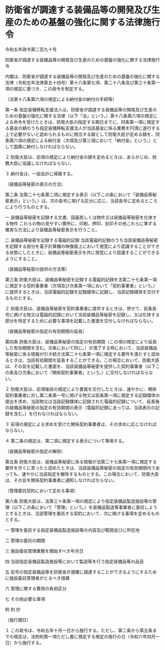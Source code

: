 # 防衛省が調達する装備品等の開発及び生産のための基盤の強化に関する法律施行令

令和五年政令第二百九十号

防衛省が調達する装備品等の開発及び生産のための基盤の強化に関する法律施行令

内閣は、防衛省が調達する装備品等の開発及び生産のための基盤の強化に関する法律（令和五年法律第五十四号）第十八条第七項、第二十八条及び第三十条第一項の規定に基づき、この政令を制定する。

（法第十八条第六項の規定による納付金の納付の手続等）

第一条 指定装備移転支援法人は、防衛省が調達する装備品等の開発及び生産のための基盤の強化に関する法律（以下「法」という。）第十八条第六項の規定による命令を受けたときは、防衛大臣の指定する期日までに、同条第一項に規定する基金の額のうち指定装備移転支援法人が当該基金に係る業務を円滑に遂行する上で必要がないと認められるものに相当する額として防衛大臣が定める額を、同条第六項の規定による納付金（次項及び第三項において「納付金」という。）として国庫に納付しなければならない。

２ 防衛大臣は、前項の規定により納付金の額を定めるときは、あらかじめ、財務大臣に協議しなければならない。

３ 納付金は、一般会計に帰属する。

（装備品等秘密の表示の方法）

第二条 法第二十七条第二項に規定する表示（以下この条において「装備品等秘密表示」という。）は、次の各号に掲げる区分に応じ、当該各号に定めるところにより行うものとする。

一 装備品等秘密を記録する文書、図画若しくは物件又は装備品等秘密を化体する物件 これらの物の見やすい箇所に、印刷、押印、刻印その他これらに準ずる確実な方法により装備品等秘密表示を行うこと。

二 装備品等秘密を記録する電磁的記録 当該電磁的記録のうち当該装備品等秘密を記録する部分を電子計算機の映像面上において視覚により認識することができる状態にしたときに、装備品等秘密表示を共に視覚により認識することができるようにすること。

（装備品等秘密の提供の方法等）

第三条 防衛大臣は、装備品等秘密を記録する電磁的記録を法第二十七条第一項に規定する契約事業者（次項及び次条第一項において「契約事業者」という。）に提供するときは、当該電磁的記録を記録媒体に記録し、当該記録媒体を交付するものとする。

２ 防衛大臣は、装備品等秘密を契約事業者に提供するときは、併せて、前条各号に掲げる物又は電磁的記録において当該装備品等秘密を記録し、又は化体する部分を特定するために必要な事項を記載した書面を交付しなければならない。

（装備品等秘密の指定の有効期間の延長）

第四条 防衛大臣は、装備品等秘密の指定の有効期間（この項の規定により延長した有効期間を含む。次条において同じ。）が満了する時において、当該装備品等秘密に係る情報が引き続き法第二十七条第一項に規定する要件を満たすと認めるときは、当該有効期間を延長することができる。この場合において、防衛大臣は、その旨を記載した書面を、当該装備品等秘密を提供した契約事業者（以下この条及び次条において「関係契約事業者」という。）に交付しなければならない。

２ 防衛大臣は、前項後段の規定により書面を交付したときは、速やかに、関係契約事業者に対し第二条第一号に掲げる物又は前条第一項に規定する記録媒体の提出を求め、当該物又は当該記録媒体に記録された電磁的記録について、延長後の装備品等秘密の指定の有効期間の表示（電磁的記録にあっては、当該表示の記録を含む。）を行わなければならない。

３ 前項の規定による求めを受けた関係契約事業者は、その求めに応じなければならない。

４ 第二条の規定は、第二項に規定する表示について準用する。

（装備品等秘密の指定の解除）

第五条 防衛大臣は、装備品等秘密に係る情報が法第二十七条第一項に規定する要件を欠くに至ったと認めたときは、当該装備品等秘密の指定の有効期間内であっても、速やかに当該指定を解除するものとする。この場合において、防衛大臣は、その旨を関係契約事業者に通知しなければならない。

（管理委託契約において定める事項）

第六条 防衛大臣は、法第三十条第一項の規定により指定装備品製造施設等の管理（以下この条において「管理」という。）を装備品製造等事業者に委託しようとするときは、当該管理を委託する契約において、次に掲げる事項を定めるものとする。

一 管理を委託する指定装備品製造施設等の内容及び範囲並びに所在地

二 管理の委託の期間

三 施設委託管理業務を開始すべき年月日

四 当該指定装備品製造施設等において製造等を行う指定装備品等の品目

五 前号の指定装備品等を防衛省が適確に調達することができるようにするために施設委託管理者がとるべき措置

六 管理に関する費用の負担区分

七 その他必要な事項

附 則 抄

（施行期日）

１ この政令は、令和五年十月一日から施行する。ただし、第二条から第五条までの規定は、法附則第一項ただし書に規定する規定の施行の日（令和六年四月一日）から施行する。
